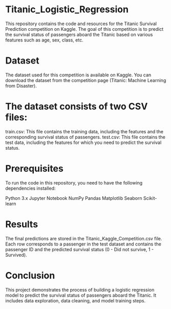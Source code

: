 # Titanic_Logistic_Regression
This repository contains the code and resources for the Titanic Survival Prediction competition on Kaggle. The goal of this competition is to predict the survival status of passengers aboard the Titanic based on various features such as age, sex, class, etc.

# Dataset
The dataset used for this competition is available on Kaggle. You can download the dataset from the competition page (Titanic: Machine Learning from Disaster).

# The dataset consists of two CSV files:

train.csv: This file contains the training data, including the features and the corresponding survival status of passengers.
test.csv: This file contains the test data, including the features for which you need to predict the survival status.

# Prerequisites
To run the code in this repository, you need to have the following dependencies installed:

Python 3.x
Jupyter Notebook
NumPy
Pandas
Matplotlib
Seaborn
Scikit-learn

# Results
The final predictions are stored in the Titanic_Kaggle_Competition.csv file. Each row corresponds to a passenger in the test dataset and contains the passenger ID and the predicted survival status (0 - Did not survive, 1 - Survived).

# Conclusion
This project demonstrates the process of building a logistic regression model to predict the survival status of passengers aboard the Titanic. It includes data exploration, data cleaning, and model training steps.
